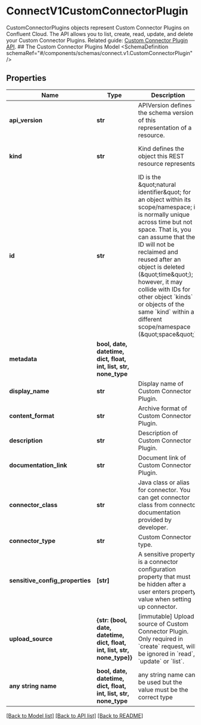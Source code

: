 # ConnectV1CustomConnectorPlugin

CustomConnectorPlugins objects represent Custom Connector Plugins on Confluent Cloud. The API allows you to list, create, read, update, and delete your Custom Connector Plugins. Related guide: [Custom Connector Plugin API](https://docs.confluent.io/cloud/current/connectors/connect-api-section.html).   ## The Custom Connector Plugins Model <SchemaDefinition schemaRef=\"#/components/schemas/connect.v1.CustomConnectorPlugin\" />

## Properties
Name | Type | Description | Notes
------------ | ------------- | ------------- | -------------
**api_version** | **str** | APIVersion defines the schema version of this representation of a resource. | [optional] [readonly]  if omitted the server will use the default value of "connect/v1"
**kind** | **str** | Kind defines the object this REST resource represents. | [optional] [readonly]  if omitted the server will use the default value of "CustomConnectorPlugin"
**id** | **str** | ID is the \&quot;natural identifier\&quot; for an object within its scope/namespace; it is normally unique across time but not space. That is, you can assume that the ID will not be reclaimed and reused after an object is deleted (\&quot;time\&quot;); however, it may collide with IDs for other object &#x60;kinds&#x60; or objects of the same &#x60;kind&#x60; within a different scope/namespace (\&quot;space\&quot;). | [optional] [readonly] 
**metadata** | **bool, date, datetime, dict, float, int, list, str, none_type** |  | [optional] 
**display_name** | **str** | Display name of Custom Connector Plugin. | [optional] 
**content_format** | **str** | Archive format of Custom Connector Plugin. | [optional] [readonly] 
**description** | **str** | Description of Custom Connector Plugin. | [optional] 
**documentation_link** | **str** | Document link of Custom Connector Plugin. | [optional] 
**connector_class** | **str** | Java class or alias for connector. You can get connector class from connector documentation provided by developer. | [optional] 
**connector_type** | **str** | Custom Connector type.  | [optional] 
**sensitive_config_properties** | **[str]** | A sensitive property is a connector configuration property that must be hidden after a user enters property value when setting up connector. | [optional] 
**upload_source** | **{str: (bool, date, datetime, dict, float, int, list, str, none_type)}** | [immutable] Upload source of Custom Connector Plugin. Only required in &#x60;create&#x60; request, will be ignored in &#x60;read&#x60;, &#x60;update&#x60; or &#x60;list&#x60;. | [optional] 
**any string name** | **bool, date, datetime, dict, float, int, list, str, none_type** | any string name can be used but the value must be the correct type | [optional]

[[Back to Model list]](../README.md#documentation-for-models) [[Back to API list]](../README.md#documentation-for-api-endpoints) [[Back to README]](../README.md)


